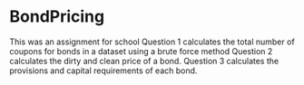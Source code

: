 # BondPricing
This was an assignment for school
Question 1 calculates the total number of coupons for bonds in a dataset using a brute force method
Question 2 calculates the dirty and clean price of a bond.
Question 3 calculates the provisions and capital requirements of each bond.
